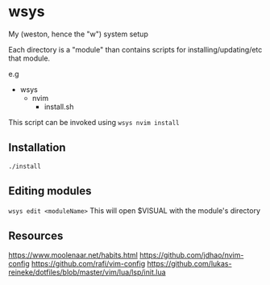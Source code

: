 # wsys

My (weston, hence the "w") system setup

Each directory is a "module" than contains scripts for installing/updating/etc that module.

e.g
- wsys
  - nvim
    - install.sh

This script can be invoked using `wsys nvim install`

## Installation
`./install`

## Editing modules
`wsys edit <moduleName>`
This will open $VISUAL with the module's directory

## Resources
https://www.moolenaar.net/habits.html
https://github.com/jdhao/nvim-config
https://github.com/rafi/vim-config
https://github.com/lukas-reineke/dotfiles/blob/master/vim/lua/lsp/init.lua
